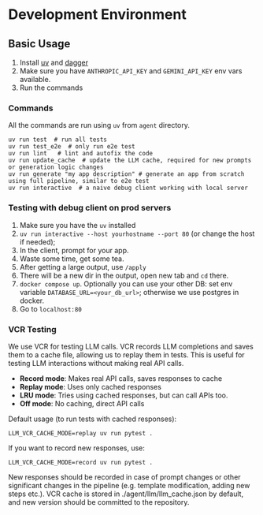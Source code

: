 # Development Environment

## Basic Usage

1) Install [uv](https://docs.astral.sh/uv/getting-started/installation/) and [dagger](https://dagger.io) 
2) Make sure you have `ANTHROPIC_API_KEY` and `GEMINI_API_KEY` env vars available.
3) Run the commands 

### Commands

All the commands are run using `uv` from `agent` directory.

```
uv run test  # run all tests
uv run test_e2e  # only run e2e test
uv run lint   # lint and autofix the code
uv run update_cache  # update the LLM cache, required for new prompts or generation logic changes
uv run generate "my app description" # generate an app from scratch using full pipeline, similar to e2e test
uv run interactive  # a naive debug client working with local server
```

### Testing with debug client on prod servers

1. Make sure you have the `uv` installed 
2. `uv run interactive --host yourhostname --port 80` (or change the host if needed);
3. In the client, prompt for your app.
4. Waste some time, get some tea.
5. After getting a large output, use `/apply`
6. There will be a new dir in the output, open new tab and `cd` there.
7. `docker compose up`. Optionally you can use your other DB: set env variable `DATABASE_URL=<your_db_url>`; otherwise we use postgres in docker.
8. Go to `localhost:80`


### VCR Testing

We use VCR for testing LLM calls. VCR records LLM completions and saves them to a cache file, allowing us to replay them in tests. This is useful for testing LLM interactions without making real API calls.

- **Record mode**: Makes real API calls, saves responses to cache
- **Replay mode**: Uses only cached responses
- **LRU mode**: Tries using cached responses, but can call APIs too. 
- **Off mode**: No caching, direct API calls

Default usage (to run tests with cached responses):
```
LLM_VCR_CACHE_MODE=replay uv run pytest .
```

If you want to record new responses, use:

```
LLM_VCR_CACHE_MODE=record uv run pytest .
```
New responses should be recorded in case of prompt changes or other significant changes in the pipeline (e.g. template modification, adding new steps etc.). VCR cache is stored in ./agent/llm/llm_cache.json by default, and new version should be committed to the repository.

